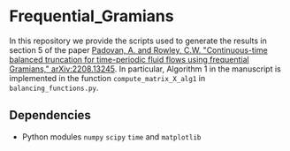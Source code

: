 # Frequential_Gramians

In this repository we provide the scripts used to generate the results in section 5 of the paper [Padovan, A. and Rowley, C.W. "Continuous-time balanced truncation for time-periodic fluid flows using frequential Gramians," arXiv:2208.13245](https://arxiv.org/pdf/2208.13245.pdf). In particular, Algorithm 1 in the manuscript is implemented in the function `compute_matrix_X_alg1` in <code>balancing_functions.py</code>.

## Dependencies
- Python modules `numpy` `scipy` `time` and `matplotlib`

